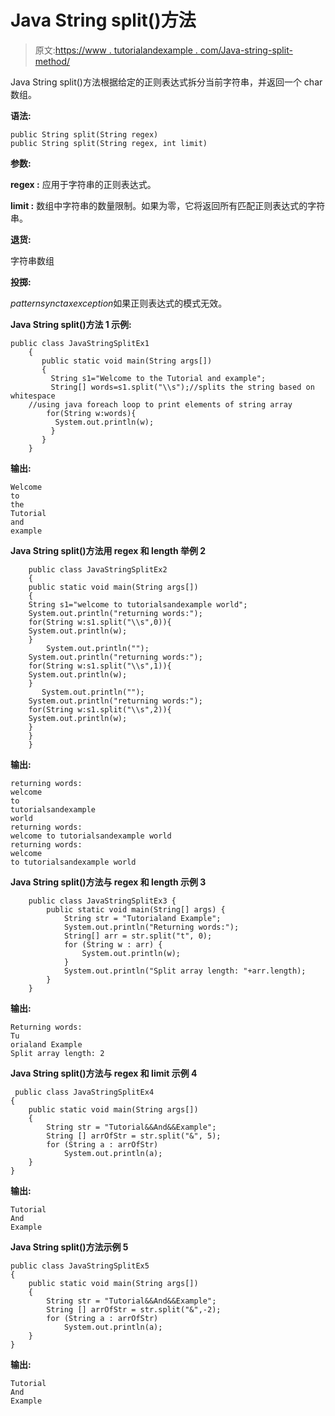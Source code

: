 # Java String split()方法

> 原文:[https://www . tutorialandexample . com/Java-string-split-method/](https://www.tutorialandexample.com/java-string-split-method/)

Java String split()方法根据给定的正则表达式拆分当前字符串，并返回一个 char 数组。

**语法:**

```
public String split(String regex)                
public String split(String regex, int limit)
```

**参数:**

**regex :** 应用于字符串的正则表达式。

**limit :** 数组中字符串的数量限制。如果为零，它将返回所有匹配正则表达式的字符串。

**退货:**

字符串数组

**投掷:**

*patternsynctaxexception*如果正则表达式的模式无效。

**Java String split()方法 1 示例:**

```
public class JavaStringSplitEx1
    { 
       public static void main(String args[])
       { 
         String s1="Welcome to the Tutorial and example"; 
         String[] words=s1.split("\\s");//splits the string based on whitespace 
    //using java foreach loop to print elements of string array 
        for(String w:words){ 
          System.out.println(w); 
         } 
       }
    }
```

**输出:**

```
Welcome
to
the
Tutorial
and
example
```

**Java String split()方法用 regex 和 length 举例 2**

```
    public class JavaStringSplitEx2
    { 
    public static void main(String args[])
    { 
    String s1="welcome to tutorialsandexample world"; 
    System.out.println("returning words:"); 
    for(String w:s1.split("\\s",0)){ 
    System.out.println(w); 
    } 
        System.out.println(""); 
    System.out.println("returning words:"); 
    for(String w:s1.split("\\s",1)){ 
    System.out.println(w); 
    } 
       System.out.println(""); 
    System.out.println("returning words:"); 
    for(String w:s1.split("\\s",2)){ 
    System.out.println(w); 
    } 
    }      
    }
```

**输出:**

```
returning words:
welcome
to
tutorialsandexample
world
returning words:
welcome to tutorialsandexample world
returning words:
welcome
to tutorialsandexample world
```

**Java String split()方法与 regex 和 length 示例 3**

```
    public class JavaStringSplitEx3 { 
        public static void main(String[] args) { 
            String str = "Tutorialand Example"; 
            System.out.println("Returning words:"); 
            String[] arr = str.split("t", 0); 
            for (String w : arr) { 
                System.out.println(w); 
            } 
            System.out.println("Split array length: "+arr.length); 
        } 
    }
```

**输出:**

```
Returning words:
Tu
orialand Example
Split array length: 2
```

**Java String split()方法与 regex 和 limit 示例 4**

```
 public class JavaStringSplitEx4
{
    public static void main(String args[])
    {
        String str = "Tutorial&&And&&Example";
        String [] arrOfStr = str.split("&", 5);
        for (String a : arrOfStr)
            System.out.println(a);
    }
}
```

**输出:**

```
Tutorial
And
Example
```

**Java String split()方法示例 5**

```
public class JavaStringSplitEx5
{
    public static void main(String args[])
    {
        String str = "Tutorial&&And&&Example";
        String [] arrOfStr = str.split("&",-2);
        for (String a : arrOfStr)
            System.out.println(a);
    }
}
```

**输出:**

```
Tutorial
And
Example
```